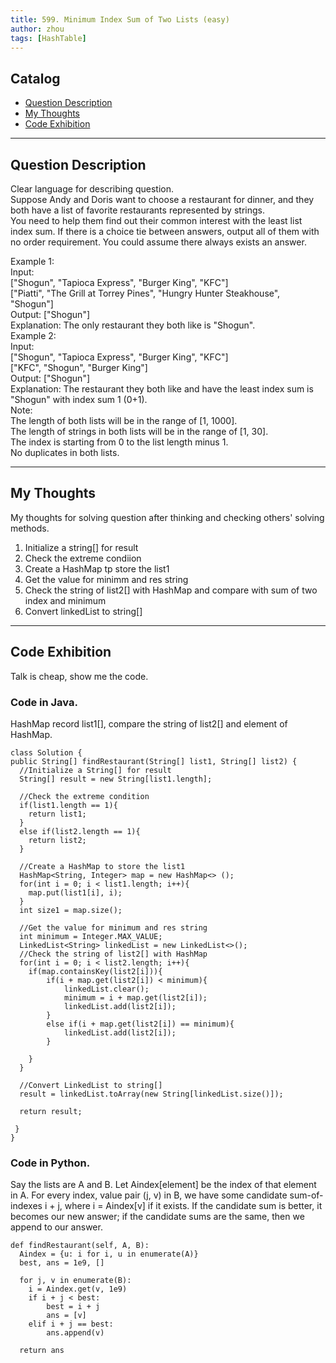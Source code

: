 ```yaml
---
title: 599. Minimum Index Sum of Two Lists (easy)                 
author: zhou      
tags: [HashTable]          
---
```


       

## Catalog  
+ [Question Description](#partI)
+ [My Thoughts](#partII)
+ [Code Exhibition](#partIII)

----------------------------------

## Question Description
Clear language for describing question.    
Suppose Andy and Doris want to choose a restaurant for dinner, and they both have a list of favorite restaurants represented by strings.   
You need to help them find out their common interest with the least list index sum. If there is a choice tie between answers, output all of them with no order requirement. You could assume there always exists an answer.    

Example 1:   
Input:    
["Shogun", "Tapioca Express", "Burger King", "KFC"]    
["Piatti", "The Grill at Torrey Pines", "Hungry Hunter Steakhouse", "Shogun"]    
Output: ["Shogun"]    
Explanation: The only restaurant they both like is "Shogun".    
Example 2:   
Input:   
["Shogun", "Tapioca Express", "Burger King", "KFC"]    
["KFC", "Shogun", "Burger King"]   
Output: ["Shogun"]    
Explanation: The restaurant they both like and have the least index sum is "Shogun" with index sum 1 (0+1).    
Note:    
The length of both lists will be in the range of [1, 1000].    
The length of strings in both lists will be in the range of [1, 30].   
The index is starting from 0 to the list length minus 1.   
No duplicates in both lists.    


----------------------------------

## My Thoughts
My thoughts for solving question after thinking and checking others' solving methods.        
1. Initialize a string[] for result    
2. Check the extreme condiion   
3. Create a HashMap tp store the list1   
4. Get the value for minimm and res string    
5. Check the string of list2[] with HashMap and compare with sum of two index and minimum   
6. Convert linkedList to string[]     


----------------------------------

## Code Exhibition
Talk is cheap, show me the code.    
### Code in Java.     
HashMap record list1[], compare the string of list2[] and element of HashMap.   

    class Solution {
    public String[] findRestaurant(String[] list1, String[] list2) {
      //Initialize a String[] for result
      String[] result = new String[list1.length];
    
      //Check the extreme condition
      if(list1.length == 1){
        return list1;
      }
      else if(list2.length == 1){
        return list2;
      }
    
      //Create a HashMap to store the list1
      HashMap<String, Integer> map = new HashMap<> ();
      for(int i = 0; i < list1.length; i++){
        map.put(list1[i], i);
      }
      int size1 = map.size();
    
      //Get the value for minimum and res string
      int minimum = Integer.MAX_VALUE;
      LinkedList<String> linkedList = new LinkedList<>();
      //Check the string of list2[] with HashMap
      for(int i = 0; i < list2.length; i++){
        if(map.containsKey(list2[i])){
            if(i + map.get(list2[i]) < minimum){
                linkedList.clear();
                minimum = i + map.get(list2[i]);
                linkedList.add(list2[i]);
            }
            else if(i + map.get(list2[i]) == minimum){
                linkedList.add(list2[i]);
            }
            
        }
      }
    
      //Convert LinkedList to string[]
      result = linkedList.toArray(new String[linkedList.size()]);
    
      return result;
    
     }
    }   



### Code in Python.   
Say the lists are A and B. Let Aindex[element] be the index of that element in A. For every index, value pair (j, v) in B, we have some candidate sum-of-indexes i + j, where i = Aindex[v] if it exists. If the candidate sum is better, it becomes our new answer; if the candidate sums are the same, then we append to our answer.

    def findRestaurant(self, A, B):
      Aindex = {u: i for i, u in enumerate(A)}
      best, ans = 1e9, []

      for j, v in enumerate(B):
        i = Aindex.get(v, 1e9)
        if i + j < best:
            best = i + j
            ans = [v]
        elif i + j == best:
            ans.append(v)
      
      return ans


